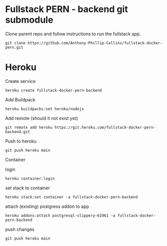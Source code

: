 # Fullstack PERN - backend git submodule

Clone parent repo and follow instructions to run the fullstack app.

```
git clone https://github.com/Anthony-Phillip-Collins/fullstack-docker-pern.git
```

# Heroku

Create service

```
heroku create fullstack-docker-pern-backend
```

Add Buildpack

```
heroku buildpacks:set heroku/nodejs
```

Add remote (should it not exist yet)

```
git remote add heroku https://git.heroku.com/fullstack-docker-pern-backend.git
```

Push to heroku

```
git push heroku main
```

Container

login

```
heroku container:login
```

set stack to container

```
heroku stack:set container -a fullstack-docker-pern-backend
```

attach (existing) postgress addon to app

```
heroku addons:attach postgresql-slippery-61961 -a fullstack-docker-pern-backend
```

push changes

```
git push heroku main
```
